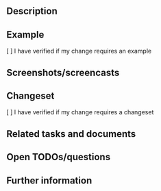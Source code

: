 <!--

PLEASE MAKE SURE TO KEEP THE PR SIZE AT A MINIMUM!
Smaller PRs are easier to review and tend to get merged faster.
Unrelated changes, refactorings, fixes etc. should be made in separate PRs.

--->

## Description

<!--

The description should describe the change you're making.
It will be used as the commit message for the squashed commit once the PR gets merged.
Therefore, make sure to keep the description up-to-date as the PR changes.

PLEASE DESCRIBE WHY YOU'RE MAKING THE CHANGE, NOT WHAT YOU'RE CHANGING.
Reviewers see what you're changing when reviewing the code.
However, they might not understand your motives as to why you're making the change.

Your description should include:
-   The problem you're facing
-   Your solution to the problem
-   An example usage of your change

--->

<!--

Everything below this is intended to help ease reviewing this PR.
Remove all unrelated sections.

WHEN MERGING THE PR, REMOVE THIS FROM THE COMMIT MESSAGE.

-->

## Example

<!--

Make sure to provide an example of your change if your change includes a new API.

This can be either:
-   The implementation in Demo
-   A dev story in Storybook
-   A unit test

--->

[ ] I have verified if my change requires an example

## Screenshots/screencasts

<!--

When making a visual change, please provide either screenshots or screencasts.

Hint: For before/after views, you can use a table:

| Before   | After   |
| -------- | ------- |
| Link     | Link    |

-->

## Changeset

<!--

When making a notable change, make sure to add a changeset.
See [CONTRIBUTING.md](https://github.com/vivid-planet/comet/blob/HEAD/CONTRIBUTING.md) for more information.

TL;DR

Add a changeset when:
-   changing the package's public API (`src/index.ts`)
-   fixing a bug
-   making a visual change

Changeset writing guidelines:
-   Use active voice: "Add new thing" vs. "A new thing is added"
-   First line should be the title: "Add new alert component"
-   Provide additional information in the description
-   Use backticks to highlight code: Add new `Alert` component
-   Use bold formatting for "headlines" in the description: **Example**

--->

[ ] I have verified if my change requires a changeset

## Related tasks and documents

<!--

Link to related tasks and documents, for instance, https://vivid-planet.atlassian.net/browse/COM-XXX.

MAKE SURE THAT EVERYTHING REQUIRED TO UNDERSTAND YOUR CHANGE IS IN THE PR DESCRIPTION.
Reviewers shouldn't need to review tasks, JIRA conversations etc. to understand what you're doing.

-->

## Open TODOs/questions

<!--

-   [ ] Need to validate that this actually works
-   [ ] Merge parent PR

-->

## Further information

<!--

Further information that helps reviewing the PR, for instance:
-   Alternative solutions you have considered
-   Dependent PRs
-   Links to relevant documentation, blog posts etc.

-->
